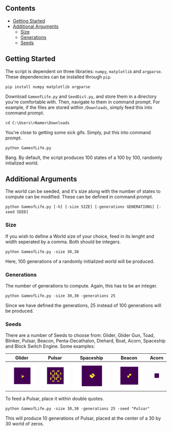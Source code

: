 ## Contents
- [Getting Started](#Getting-Started)
- [Additional Arguments](#Additional-Arguments)
  * [Size](#Size)
  * [Generations](#Generations)
  * [Seeds](#Seeds)

## Getting Started
The script is dependent on three libraries: `numpy`, `matplotlib` and `argparse`. These dependencies can be installed through `pip`.

```
pip install numpy matplotlib argparse
```

Download `GameofLife.py` and `SeedDict.py`, and store them in a directory you're comfortable with. Then, navigate to them in command prompt. For example, if the files are stored within `/Downloads`, simply feed this into command prompt.

```
cd C:\Users\<Name>\Downloads
```

You're close to getting some sick gifs. Simply, put this into command prompt.

```
python GameofLife.py
```

Bang. By default, the script produces 100 states of a 100 by 100, randomly intialized world.

## Additional Arguments
The world can be seeded, and it's size along with the number of states to compute can be modified. These can be defined in command prompt.

```
python GameofLife.py [-h] [-size SIZE] [-generations GENERATIONS] [-seed SEED]
```

### Size
If you wish to define a World size of your choice, feed in its lenght and width seperated by a comma. Both should be integers.

```
python GameofLife.py -size 30,30
```

Here, 100 generations of a randomly initialized world will be produced.

### Generations
The number of generations to compute. Again, this has to be an integer.

```
python GameofLife.py -size 30,30 -generations 25
```

Since we have defined the generations, 25 instead of 100 generations will be produced.

### Seeds
There are a number of Seeds to choose from: Glider, Glider Gun, Toad, Blinker, Pulsar, Beacon, Penta-Decathalon, Diehard, Boat, Acorn, Spaceship and Block Switch Engine. Some examples:
 
|Glider             |Pulsar              |Spaceship              |Beacon              |Acorn              |
:------------------:|:------------------:|:---------------------:|:------------------:|:-----------------:|
![](Gifs/Glider.gif)|![](Gifs/Pulsar.gif)|![](Gifs/Spaceship.gif)|![](Gifs/Beacon.gif)|<img width=50% height=50% src="https://github.com/BigusD/Game-of-Life/blob/master/Gifs/Acorn.gif">|

To feed a Pulsar, place it within double quotes.

```
python GameofLife.py -size 30,30 -generations 25 -seed "Pulsar"
```

This will produce 10 generations of Pulsar, placed at the center of a 30 by 30 world of zeros.

